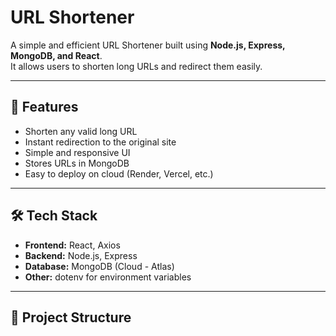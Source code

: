 # URL Shortener

A simple and efficient URL Shortener built using **Node.js, Express, MongoDB, and React**.  
It allows users to shorten long URLs and redirect them easily.

---

## 🚀 Features
- Shorten any valid long URL
- Instant redirection to the original site
- Simple and responsive UI
- Stores URLs in MongoDB
- Easy to deploy on cloud (Render, Vercel, etc.)

---

## 🛠 Tech Stack
- **Frontend:** React, Axios
- **Backend:** Node.js, Express
- **Database:** MongoDB (Cloud - Atlas)
- **Other:** dotenv for environment variables

---

## 📂 Project Structure
